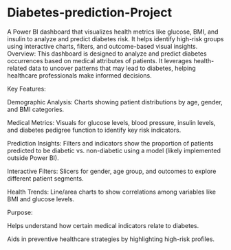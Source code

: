 # Diabetes-prediction-Project
A Power BI dashboard that visualizes health metrics like glucose, BMI, and insulin to analyze and predict diabetes risk. It helps identify high-risk groups using interactive charts, filters, and outcome-based visual insights.
Overview:
This dashboard is designed to analyze and predict diabetes occurrences based on medical attributes of patients. It leverages health-related data to uncover patterns that may lead to diabetes, helping healthcare professionals make informed decisions.

Key Features:

Demographic Analysis: Charts showing patient distributions by age, gender, and BMI categories.

Medical Metrics: Visuals for glucose levels, blood pressure, insulin levels, and diabetes pedigree function to identify key risk indicators.

Prediction Insights: Filters and indicators show the proportion of patients predicted to be diabetic vs. non-diabetic using a model (likely implemented outside Power BI).

Interactive Filters: Slicers for gender, age group, and outcomes to explore different patient segments.

Health Trends: Line/area charts to show correlations among variables like BMI and glucose levels.

Purpose:

Helps understand how certain medical indicators relate to diabetes.

Aids in preventive healthcare strategies by highlighting high-risk profiles.
